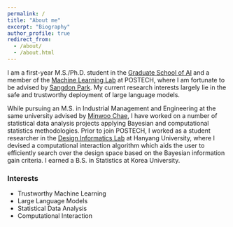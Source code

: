 ```yaml
---
permalink: /
title: "About me"
excerpt: "Biography"
author_profile: true
redirect_from: 
  - /about/
  - /about.html
---
```



I am a first-year M.S./Ph.D. student in the [Graduate School of AI](https://ai.postech.ac.kr/) and a member of the [Machine Learning Lab](https://ml.postech.ac.kr/) at POSTECH, where I am fortunate to be advised by [Sangdon Park](https://sangdon.github.io/). My current research interests largely lie in the safe and trustworthy deployment of large language models.

While pursuing an M.S. in Industrial Management and Engineering at the same university advised by [Minwoo Chae](https://sds.postech.ac.kr/), I have worked on a number of statistical data analysis projects applying Bayesian and computational statistics methodologies. Prior to join POSTECH, I worked as a student researcher in the [Design Informatics Lab](https://designinformatics.hanyang.ac.kr/) at Hanyang University, where I devised a computational interaction algorithm which aids the user to efficiently search over the design space based on the Bayesian information gain criteria. I earned a B.S. in Statistics at Korea University.


### Interests
- Trustworthy Machine Learning
- Large Language Models
- Statistical Data Analysis
- Computational Interaction

